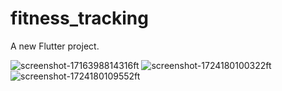 # fitness_tracking

A new Flutter project.

![screenshot-1716398814316ft](https://github.com/user-attachments/assets/857f30be-e791-449f-9ad1-be579c0197ad)
![screenshot-1724180100322ft](https://github.com/user-attachments/assets/7b192265-39ca-42fc-ba7c-8a8944082515)
![screenshot-1724180109552ft](https://github.com/user-attachments/assets/41bb5637-3962-4e0d-8653-9456c610dc9c)
